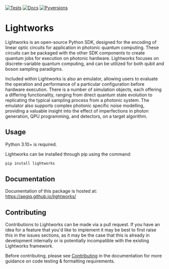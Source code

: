 [![Tests](https://github.com/Aegiq/lightworks/actions/workflows/tests.yml/badge.svg?event=push)](https://github.com/Aegiq/lightworks/actions/workflows/tests.yml)
[![Docs](https://github.com/Aegiq/lightworks/actions/workflows/sphinx_deploy.yml/badge.svg?event=push)](https://github.com/Aegiq/lightworks/actions/workflows/sphinx_deploy.yml)
[![Pyversions](https://img.shields.io/pypi/pyversions/lightworks.svg?style=plastic)](https://pypi.org/project/lightworks/)


# Lightworks

Lightworks is an open-source Python SDK, designed for the encoding of linear optic circuits for application in photonic quantum computing. These circuits can be packaged with the other SDK components to create quantum jobs for execution on photonic hardware. Lightworks focuses on discrete-variable quantum computing, and can be utilized for both qubit and boson sampling paradigms.

Included within Lightworks is also an emulator, allowing users to evaluate the operation and performance of a particular configuration before hardware execution. There is a number of simulation objects, each offering a differing functionality, ranging from direct quantum state evolution to replicating the typical sampling process from a photonic system. The emulator also supports complex photonic specific noise modelling, providing a valuable insight into the effect of imperfections in photon generation, QPU programming, and detectors, on a target algorithm.

## Usage

Python 3.10+ is required.

Lightworks can be installed through pip using the command:

```bash
pip install lightworks
```

## Documentation

Documentation of this package is hosted at: https://aegiq.github.io/lightworks/

## Contributing

Contributions to Lightworks can be made via a pull request. If you have an idea for a feature that you'd like to implement it may be best to first raise this in the issues sections, as it may be the case that this is already in development internally or is potentially incompatible with the existing Lightworks framework.

Before contributing, please see [Contributing](https://aegiq.github.io/lightworks/contributing.html) in the documentation for more guidance on code testing & formatting requirements. 